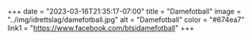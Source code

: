 +++
date = "2023-03-16T21:35:17-07:00"
title = "Damefotball"
image = "../img/idrettslag/damefotball.jpg"
alt = "Damefotball"
color = "#674ea7"
link1 = "https://www.facebook.com/btsidamefotball"
+++